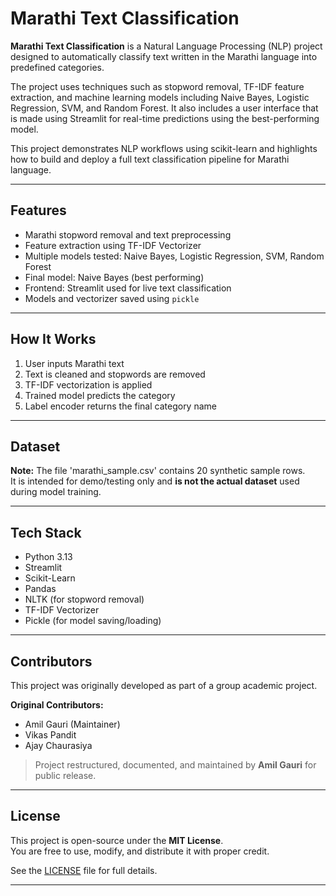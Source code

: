 # Marathi Text Classification

**Marathi Text Classification** is a Natural Language Processing (NLP) project designed to automatically classify text written in the Marathi language into predefined categories. 

The project uses techniques such as stopword removal, TF-IDF feature extraction, and machine learning models including Naive Bayes, Logistic Regression, SVM, and Random Forest. It also includes a user interface that is made using Streamlit for real-time predictions using the best-performing model.

This project demonstrates NLP workflows using scikit-learn and highlights how to build and deploy a full text classification pipeline for Marathi language.

---

## Features

- Marathi stopword removal and text preprocessing
- Feature extraction using TF-IDF Vectorizer
- Multiple models tested: Naive Bayes, Logistic Regression, SVM, Random Forest
- Final model: Naive Bayes (best performing)
- Frontend: Streamlit used for live text classification
- Models and vectorizer saved using `pickle`

---

## How It Works

1. User inputs Marathi text
2. Text is cleaned and stopwords are removed
3. TF-IDF vectorization is applied
4. Trained model predicts the category
5. Label encoder returns the final category name

---

## Dataset

**Note:** The file 'marathi_sample.csv' contains 20 synthetic sample rows.  
It is intended for demo/testing only and **is not the actual dataset** used during model training.

---

 ## Tech Stack

- Python 3.13
- Streamlit
- Scikit-Learn
- Pandas
- NLTK (for stopword removal)
- TF-IDF Vectorizer
- Pickle (for model saving/loading)

---

## Contributors

This project was originally developed as part of a group academic project.

**Original Contributors:**
- Amil Gauri (Maintainer)  
- Vikas Pandit  
- Ajay Chaurasiya  

> Project restructured, documented, and maintained by **Amil Gauri** for public release.

---

## License

This project is open-source under the **MIT License**.  
You are free to use, modify, and distribute it with proper credit.

See the [LICENSE](LICENSE) file for full details.

---

          
